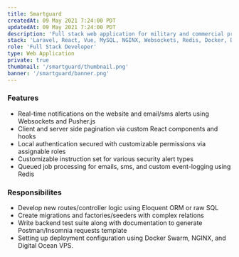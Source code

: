 ```yaml
---
title: Smartguard
createdAt: 09 May 2021 7:24:00 PDT
updatedAt: 09 May 2021 7:24:00 PDT
description: 'Full stack web application for military and commercial property managers to react to real-time security alerts built using React, Laravel, and MySQL.  Responsible for the backend and contributing to the frontend.'
stack: 'Laravel, React, Vue, MySQL, NGINX, Websockets, Redis, Docker, Digital Ocean'
role: 'Full Stack Developer'
type: Web Application
private: true
thumbnail: '/smartguard/thumbnail.png'
banner: '/smartguard/banner.png'
---
```


<div>
    <nuxt-img provider="cloudinary" src="smartguard/details.png" />
</div>

### Features

- Real-time notifications on the website and email/sms alerts using Websockets and Pusher.js
- Client and server side pagination via custom React components and hooks
- Local authentication secured with customizable permissions via assignable roles
- Customizable instruction set for various security alert types
- Queued job processing for emails, sms, and custom event-logging using Redis

### Responsibilites

- Develop new routes/controller logic using Eloquent ORM or raw SQL
- Create migrations and factories/seeders with complex relations
- Write backend test suite along with documentation to generate Postman/Insomnia requests template
- Setting up deployment configuration using Docker Swarm, NGINX, and Digital Ocean VPS.

<div>
    <nuxt-img class="rounded-md" provider="cloudinary" src="smartguard/pages_btzg76.png" />
</div>
<div>
    <nuxt-img class="rounded-md" provider="cloudinary" src="smartguard/blurred_roles_gh2dml.png" />
</div>
